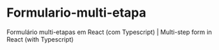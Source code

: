 # Formulario-multi-etapa
Formulário multi-etapas em React (com Typescript) | Multi-step form in React (with Typescript)
